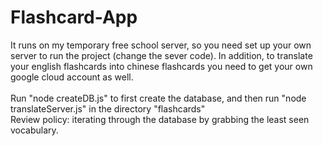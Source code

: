 # Flashcard-App
It runs on my temporary free school server, so you need set up your own server to run the project (change the sever code).
In addition, to translate your english flashcards into chinese flashcards you need to get your own google cloud account as well.
<br/>
<br/>
Run "node createDB.js" to first create the database, and then run "node translateServer.js" in the directory "flashcards" 
<br/>
Review policy: iterating through the database by grabbing the least seen vocabulary.
